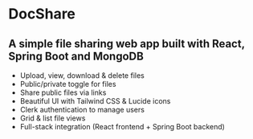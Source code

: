 # DocShare
## A simple file sharing web app built with React, Spring Boot and MongoDB
- Upload, view, download & delete files
- Public/private toggle for files
- Share public files via links
- Beautiful UI with Tailwind CSS & Lucide icons
- Clerk authentication to manage users
- Grid & list file views
- Full-stack integration (React frontend + Spring Boot backend)